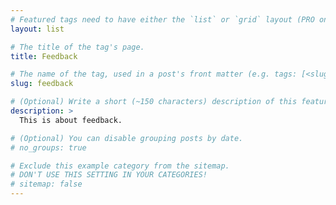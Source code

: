 ```yaml
---
# Featured tags need to have either the `list` or `grid` layout (PRO only).
layout: list

# The title of the tag's page.
title: Feedback

# The name of the tag, used in a post's front matter (e.g. tags: [<slug>]).
slug: feedback

# (Optional) Write a short (~150 characters) description of this featured tag.
description: >
  This is about feedback.

# (Optional) You can disable grouping posts by date.
# no_groups: true

# Exclude this example category from the sitemap.
# DON'T USE THIS SETTING IN YOUR CATEGORIES!
# sitemap: false
---
```

